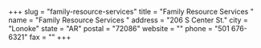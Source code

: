 +++
slug = "family-resource-services"
title = "Family Resource Services "
name = "Family Resource Services "
address = "206 S Center St."
city = "Lonoke"
state = "AR"
postal = "72086"
website = ""
phone = "501 676-6321"
fax = ""
+++
